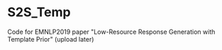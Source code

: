 # S2S_Temp
Code for EMNLP2019 paper "Low-Resource Response Generation with Template Prior" (upload later)
